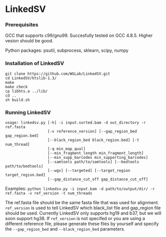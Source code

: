 # LinkedSV



### Prerequisites
GCC that supports c99/gnu99. Succesfully tested on GCC 4.8.5. Higher vesion should be good. 

Python packages: psutil, subprocess, sklearn, scipy, numpy 

### Installation of LinkedSV
```
git clone https://github.com/WGLab/LinkedSV.git 
cd LinkedSV/htslib-1.3/
make
make check
cp libhts.a ../lib/
cd .. 
sh build.sh 
```

### Running LinkedSV

```
usage: linkedsv.py [-h] -i input.sorted.bam -d out_directory -r ref.fasta
                   [-v reference_version] [--gap_region_bed gap_region.bed]
                   [--black_region_bed black_region.bed] [-t num_thread]
                   [-q min_map_qual]
                   [--min_fragment_length min_fragment_length]
                   [--min_supp_barcodes min_supporting_barcodes]
                   [--samtools path/to/samtools] [--bedtools path/to/bedtools]
                   [--wgs] [--targeted] [--target_region target_region.bed]
                   [--gap_distance_cut_off gap_distance_cut_off]
```
Examples: 
`python linkedsv.py -i input.bam -d path/to/output/dir/ -r ref.fasta -v ref_version -t num_threads`

The ref.fasta file should be the same fasta file that was used for alignment. 
`ref_version` is used to tell LinkedSV which black_list file and gap_region file should be used. Currently LinkedSV only supports hg19 and b37, but we will soon support hg38. If `ref_version` is not specifed or you are using a different reference file, please generate these files by yourself and specify the `--gap_region_bed` and `--black_region_bed` parameters. 

